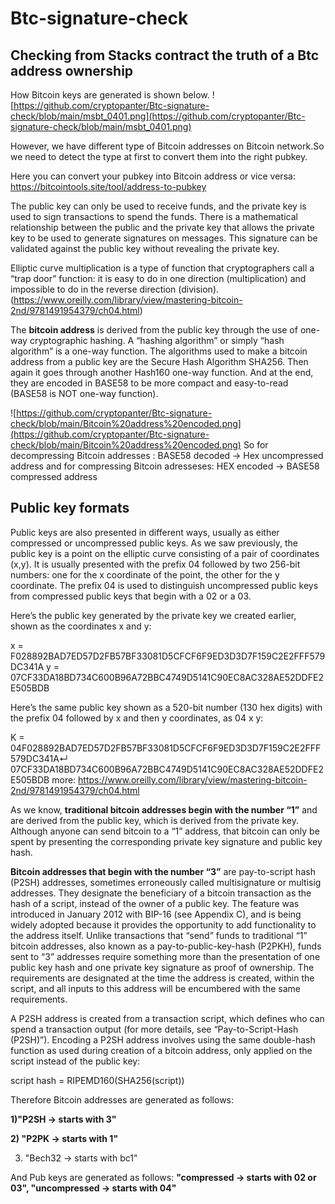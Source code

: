 # Btc-signature-check
## Checking from Stacks contract the truth of a Btc address ownership

How Bitcoin keys are generated is shown below.
![https://github.com/cryptopanter/Btc-signature-check/blob/main/msbt_0401.png](https://github.com/cryptopanter/Btc-signature-check/blob/main/msbt_0401.png)

However, we have different type of Bitcoin addresses on Bitcoin network.So we need to detect the type at first to convert them into the right pubkey.

Here you can convert your pubkey into Bitcoin address or vice versa: https://bitcointools.site/tool/address-to-pubkey

The public key can only be used to receive funds, and the private key is used to sign transactions to spend the funds. There is a mathematical relationship between the public and the private key that allows the private key to be used to generate signatures on messages. This signature can be validated against the public key without revealing the private key.

Elliptic curve multiplication is a type of function that cryptographers call a “trap door” function: it is easy to do in one direction (multiplication) and impossible to do in the reverse direction (division). (https://www.oreilly.com/library/view/mastering-bitcoin-2nd/9781491954379/ch04.html)

The **bitcoin address** is derived from the public key through the use of one-way cryptographic hashing. A “hashing algorithm” or simply “hash algorithm” is a one-way function. The algorithms used to make a bitcoin address from a public key are the Secure Hash Algorithm SHA256. Then again it goes through another Hash160 one-way function. And at the end, they are encoded in BASE58 to be more compact and easy-to-read (BASE58 is NOT one-way function).

![https://github.com/cryptopanter/Btc-signature-check/blob/main/Bitcoin%20address%20encoded.png](https://github.com/cryptopanter/Btc-signature-check/blob/main/Bitcoin%20address%20encoded.png)
So for decompressing Bitcoin addresses : BASE58 decoded -> Hex uncompressed address
and for compressing Bitcoin adresseses: HEX encoded -> BASE58 compressed address 

## Public key formats
Public keys are also presented in different ways, usually as either compressed or uncompressed public keys.
As we saw previously, the public key is a point on the elliptic curve consisting of a pair of coordinates (x,y). It is usually presented with the prefix 04 followed by two 256-bit numbers: one for the x coordinate of the point, the other for the y coordinate. The prefix 04 is used to distinguish uncompressed public keys from compressed public keys that begin with a 02 or a 03.

Here’s the public key generated by the private key we created earlier, shown as the coordinates x and y:


x = F028892BAD7ED57D2FB57BF33081D5CFCF6F9ED3D3D7F159C2E2FFF579DC341A
y = 07CF33DA18BD734C600B96A72BBC4749D5141C90EC8AC328AE52DDFE2E505BDB

Here’s the same public key shown as a 520-bit number (130 hex digits) with the prefix 04 followed by x and then y coordinates, as 04 x y:

K = 04F028892BAD7ED57D2FB57BF33081D5CFCF6F9ED3D3D7F159C2E2FFF579DC341A↵
07CF33DA18BD734C600B96A72BBC4749D5141C90EC8AC328AE52DDFE2E505BDB
more:  https://www.oreilly.com/library/view/mastering-bitcoin-2nd/9781491954379/ch04.html


As we know, **traditional bitcoin addresses begin with the number “1”** and are derived from the public key, which is derived from the private key. Although anyone can send bitcoin to a “1” address, that bitcoin can only be spent by presenting the corresponding private key signature and public key hash.

**Bitcoin addresses that begin with the number “3”** are pay-to-script hash (P2SH) addresses, sometimes erroneously called multisignature or multisig addresses. They designate the beneficiary of a bitcoin transaction as the hash of a script, instead of the owner of a public key. The feature was introduced in January 2012 with BIP-16 (see Appendix C), and is being widely adopted because it provides the opportunity to add functionality to the address itself. Unlike transactions that “send” funds to traditional “1” bitcoin addresses, also known as a pay-to-public-key-hash (P2PKH), funds sent to “3” addresses require something more than the presentation of one public key hash and one private key signature as proof of ownership. The requirements are designated at the time the address is created, within the script, and all inputs to this address will be encumbered with the same requirements.

A P2SH address is created from a transaction script, which defines who can spend a transaction output (for more details, see “Pay-to-Script-Hash (P2SH)”). Encoding a P2SH address involves using the same double-hash function as used during creation of a bitcoin address, only applied on the script instead of the public key:

script hash = RIPEMD160(SHA256(script))

Therefore Bitcoin addresses are generated as follows: 


**1)"P2SH -> starts with 3"**

**2) "P2PK -> starts with 1"**

3) "Bech32 -> starts with bc1"


And Pub keys are generated as follows: 
**"compressed -> starts with 02 or 03",
"uncompressed -> starts with 04"**
